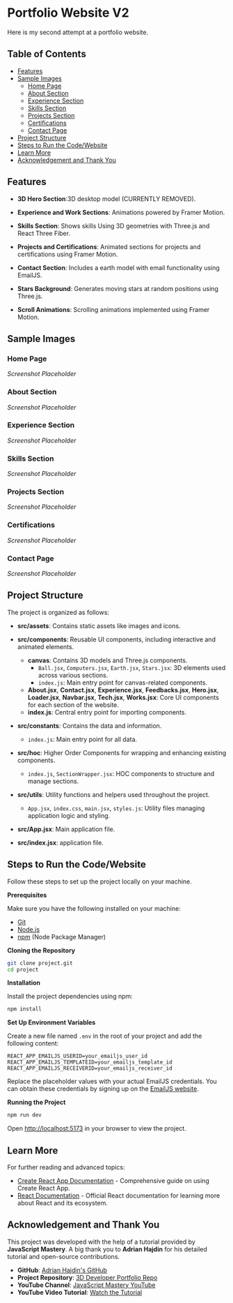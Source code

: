 # Portfolio Website V2

Here is my second attempt at a portfolio website.


## Table of Contents

- [Features](#features)
- [Sample Images](#sample-images)
  - [Home Page](#home-page)
  - [About Section](#about-section)
  - [Experience Section](#experience-section)
  - [Skills Section](#skills-section)
  - [Projects Section](#projects-section)
  - [Certifications](#certifications)
  - [Contact Page](#contact-page)
- [Project Structure](#project-structure)
- [Steps to Run the Code/Website](#steps-to-run-the-codewebsite)
- [Learn More](#learn-more)
- [Acknowledgement and Thank You](#acknowledgement-and-thank-you)

## Features

- **3D Hero Section**:3D desktop model (CURRENTLY REMOVED).
  
- **Experience and Work Sections**: Animations powered by Framer Motion.

- **Skills Section**: Shows skills Using 3D geometries with Three.js and React Three Fiber.

- **Projects and Certifications**: Animated sections for projects and certifications using Framer Motion.

- **Contact Section**: Includes a earth model with email functionality using EmailJS.

- **Stars Background**: Generates moving stars at random positions using Three.js.

- **Scroll Animations**: Scrolling animations implemented using Framer Motion.

## Sample Images

### Home Page
*Screenshot Placeholder*

### About Section
*Screenshot Placeholder*

### Experience Section
*Screenshot Placeholder*

### Skills Section
*Screenshot Placeholder*

### Projects Section
*Screenshot Placeholder*

### Certifications
*Screenshot Placeholder*

### Contact Page
*Screenshot Placeholder*

## Project Structure

The project is organized as follows:

- **src/assets**: Contains static assets like images and icons.
- **src/components**: Reusable UI components, including interactive and animated elements.
  - **canvas**: Contains 3D models and Three.js components.
    - `Ball.jsx`, `Computers.jsx`, `Earth.jsx`, `Stars.jsx`: 3D elements used across various sections.
    - `index.js`: Main entry point for canvas-related components.
  - **About.jsx**, **Contact.jsx**, **Experience.jsx**, **Feedbacks.jsx**, **Hero.jsx**, **Loader.jsx**, **Navbar.jsx**, **Tech.jsx**, **Works.jsx**: Core UI components for each section of the website.
  - **index.js**: Central entry point for importing components.

- **src/constants**: Contains the data and information.
  - `index.js`: Main entry point for all data.

- **src/hoc**: Higher Order Components for wrapping and enhancing existing components.
  - `index.js`, `SectionWrapper.jsx`: HOC components to structure and manage sections.

- **src/utils**: Utility functions and helpers used throughout the project.
  - `App.jsx`, `index.css`, `main.jsx`, `styles.js`: Utility files managing application logic and styling.

- **src/App.jsx**: Main application file.
- **src/index.jsx**: application file.

## Steps to Run the Code/Website


Follow these steps to set up the project locally on your machine.

**Prerequisites**

Make sure you have the following installed on your machine:

- [Git](https://git-scm.com/)
- [Node.js](https://nodejs.org/en)
- [npm](https://www.npmjs.com/) (Node Package Manager)

**Cloning the Repository**

```bash
git clone project.git
cd project
```

**Installation**

Install the project dependencies using npm:

```bash
npm install
```

**Set Up Environment Variables**

Create a new file named `.env` in the root of your project and add the following content:

```env
REACT_APP_EMAILJS_USERID=your_emailjs_user_id
REACT_APP_EMAILJS_TEMPLATEID=your_emailjs_template_id
REACT_APP_EMAILJS_RECEIVERID=your_emailjs_receiver_id
```

Replace the placeholder values with your actual EmailJS credentials. You can obtain these credentials by signing up on the [EmailJS website](https://www.emailjs.com/).

**Running the Project**

```bash
npm run dev
```

Open [http://localhost:5173](http://localhost:5173) in your browser to view the project.

## Learn More

For further reading and advanced topics:

- [Create React App Documentation](https://facebook.github.io/create-react-app/docs/getting-started) - Comprehensive guide on using Create React App.
- [React Documentation](https://reactjs.org/) - Official React documentation for learning more about React and its ecosystem.

## Acknowledgement and Thank You

This project was developed with the help of a tutorial provided by **JavaScript Mastery**. A big thank you to **Adrian Hajdin** for his detailed tutorial and open-source contributions.

- **GitHub**: [Adrian Hajdin's GitHub](https://github.com/adrianhajdin)
- **Project Repository**: [3D Developer Portfolio Repo](https://github.com/adrianhajdin/project_3D_developer_portfolio)
- **YouTube Channel**: [JavaScript Mastery YouTube](https://www.youtube.com/@javascriptmastery/videos)
- **YouTube Video Tutorial**: [Watch the Tutorial](https://youtu.be/0fYi8SGA20k)
